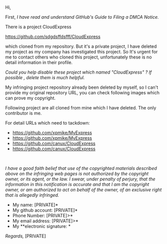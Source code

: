 Hi,

First, *I have read and understand GitHub's Guide to Filing a DMCA
Notice.*

There is a project CloudExpress

<https://github.com/sdgdsffdsfff/CloudExpress>

which cloned from my
repository. But it's a private project, I have deleted my project as my
company has investigated this project. So It's urgent for me to contact
others who cloned this project, unfortunately these is no detail
information in their profile.

*Could you help disable these project which named "CloudExpress" ? If
possible , delete them is much helpful.*

My infringing project repository already been deleted by myself, so
I can't provide my original repository URL, you can check following images
which can prove my copyright.

Following project are all cloned from mine which I have deleted. The
only contributor is me.

For detail URLs which need to tackdown:

+ https://github.com/xpmike/MyExpress
+ https://github.com/xpmike/MyExpress
+ https://github.com/canux/CloudExpress
+ https://github.com/canux/CloudExpress

​

*I have a good faith belief that use of the copyrighted materials described
above on the infringing web pages is not authorized by the copyright owner,
or its agent, or the law.*
*I swear, under penalty of perjury, that the information in this
notification is accurate and that I am the copyright owner, or am
authorized to act on behalf of the owner, of an exclusive right that is
allegedly infringed.*

* My name: [PRIVATE]*
* My github account:  [PRIVATE]*
* Phone Number:  [PRIVATE]>*
* My email address:  [PRIVATE]>*
* My **electronic signature: *

*Regards,*
 [PRIVATE]

